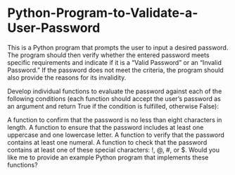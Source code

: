 # Python-Program-to-Validate-a-User-Password
This is a Python program that prompts the user to input a desired password. The program should then verify whether the entered password meets specific requirements and indicate if it is a “Valid Password” or an “Invalid Password.” If the password does not meet the criteria, the program should also provide the reasons for its invalidity.

Develop individual functions to evaluate the password against each of the following conditions (each function should accept the user’s password as an argument and return True if the condition is fulfilled, otherwise False):

A function to confirm that the password is no less than eight characters in length. A function to ensure that the password includes at least one uppercase and one lowercase letter. A function to verify that the password contains at least one numeral. A function to check that the password contains at least one of these special characters: !, @, #, or $. Would you like me to provide an example Python program that implements these functions?

